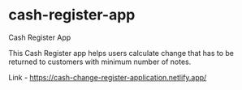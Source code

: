 # cash-register-app
Cash Register App

This Cash Register app helps users calculate change that has to be returned to customers with minimum number of notes.

Link - https://cash-change-register-application.netlify.app/
